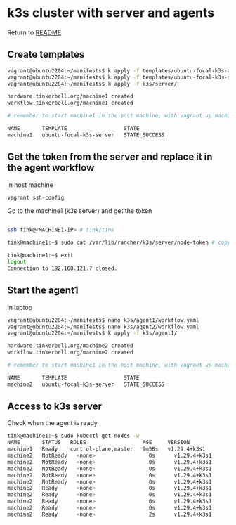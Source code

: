 # k3s cluster with server and agents

Return to [README](../README.md)

## Create templates

```bash
vagrant@ubuntu2204:~/manifests$ k apply -f templates/ubuntu-focal-k3s-agent.yaml
vagrant@ubuntu2204:~/manifests$ k apply -f templates/ubuntu-focal-k3s-server.yaml
vagrant@ubuntu2204:~/manifests$ k apply -f k3s/server/

hardware.tinkerbell.org/machine1 created
workflow.tinkerbell.org/machine1 created

# remember to start machine1 in the host machine, with vagrant up machine1

NAME       TEMPLATE                  STATE
machine1   ubuntu-focal-k3s-server   STATE_SUCCESS
```

## Get the token from the server and replace it in the agent workflow

in host machine

```bash
vagrant ssh-config
```

Go to the machine1 (k3s server) and get the token

```bash

ssh tink@<MACHINE1-IP> # tink/tink

tink@machine1:~$ sudo cat /var/lib/rancher/k3s/server/node-token # copy the token and use that to replace in k3s/agent1/workflow.yaml

tink@machine1:~$ exit
logout
Connection to 192.168.121.7 closed.
``` 

## Start the agent1

in laptop

```bash
vagrant@ubuntu2204:~/manifests$ nano k3s/agent1/workflow.yaml
vagrant@ubuntu2204:~/manifests$ nano k3s/agent2/workflow.yaml
vagrant@ubuntu2204:~/manifests$ k apply -f k3s/agent1/

hardware.tinkerbell.org/machine2 created
workflow.tinkerbell.org/machine2 created

# remember to start machine1 in the host machine, with vagrant up machine1

NAME       TEMPLATE                  STATE
machine2   ubuntu-focal-k3s-server   STATE_SUCCESS
```

## Access to k3s server

Check when the agent is ready

```bash
tink@machine1:~$ sudo kubectl get nodes -w
NAME       STATUS   ROLES                  AGE     VERSION
machine1   Ready    control-plane,master   9m58s   v1.29.4+k3s1
machine2   NotReady   <none>                 0s      v1.29.4+k3s1
machine2   NotReady   <none>                 0s      v1.29.4+k3s1
machine2   NotReady   <none>                 0s      v1.29.4+k3s1
machine2   NotReady   <none>                 0s      v1.29.4+k3s1
machine2   NotReady   <none>                 0s      v1.29.4+k3s1
machine2   Ready      <none>                 0s      v1.29.4+k3s1
machine2   Ready      <none>                 0s      v1.29.4+k3s1
machine2   Ready      <none>                 0s      v1.29.4+k3s1
machine2   Ready      <none>                 0s      v1.29.4+k3s1
machine2   Ready      <none>                 2s      v1.29.4+k3s1

```

